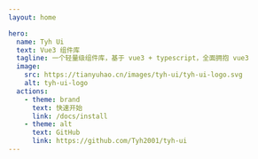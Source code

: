 ```yaml
---
layout: home

hero:
  name: Tyh Ui
  text: Vue3 组件库
  tagline: 一个轻量级组件库，基于 vue3 + typescript，全面拥抱 vue3
  image:
    src: https://tianyuhao.cn/images/tyh-ui/tyh-ui-logo.svg
    alt: tyh-ui-logo
  actions:
    - theme: brand
      text: 快速开始
      link: /docs/install
    - theme: alt
      text: GitHub
      link: https://github.com/Tyh2001/tyh-ui
---
```


<!-- ---
page: true
sidebar: false
title: Fighting Design
---

<Home />

<script setup>
import Home from '/@theme/Home.vue'
</script> -->
